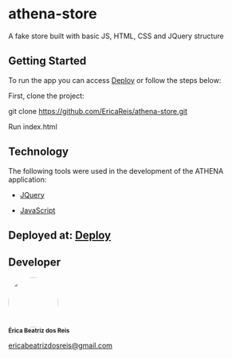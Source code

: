 # athena-store
A fake store built with basic JS, HTML, CSS and JQuery structure

## Getting Started

To run the app you can access [Deploy](https://athena-store.netlify.app/) or follow the steps below:

First, clone the project:

git clone https://github.com/EricaReis/athena-store.git

Run index.html

## Technology

The following tools were used in the development of the ATHENA application:

- [JQuery]([https://jquery.com/](https://jquery.com/))

- [JavaScript]([https://www.javascript.com/](https://www.javascript.com/))

## Deployed at:  [Deploy](https://athena-store.netlify.app/)

## Developer

 <img style="border-radius: 50%;" src="https://avatars.githubusercontent.com/u/43284359?s=460&u=d0283f2331fb2e66792ff944985f576defbcfb77&v=4" width="100px;" alt=""/>
 <br />
 <sub><b>Érica Beatriz dos Reis</b></sub>

ericabeatrizdosreis@gmail.com
